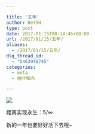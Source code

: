 ```yaml
---

title: '五年'
author: HeYSH
type: post
date: 2017-01-15T08:14:45+00:00
url: /2017/01/15/五年/
aliases:
  - /2017/01/15/五年/
dsq_thread_id:
  - "5463948745"
categories:
  - meta
  - 枯叶堆内

---
```

![](http://i1.piimg.com/1949/c9d69d714fb8671c.png)


距离实现永生：5/∞

新的一年也要好好活下去哦\~

